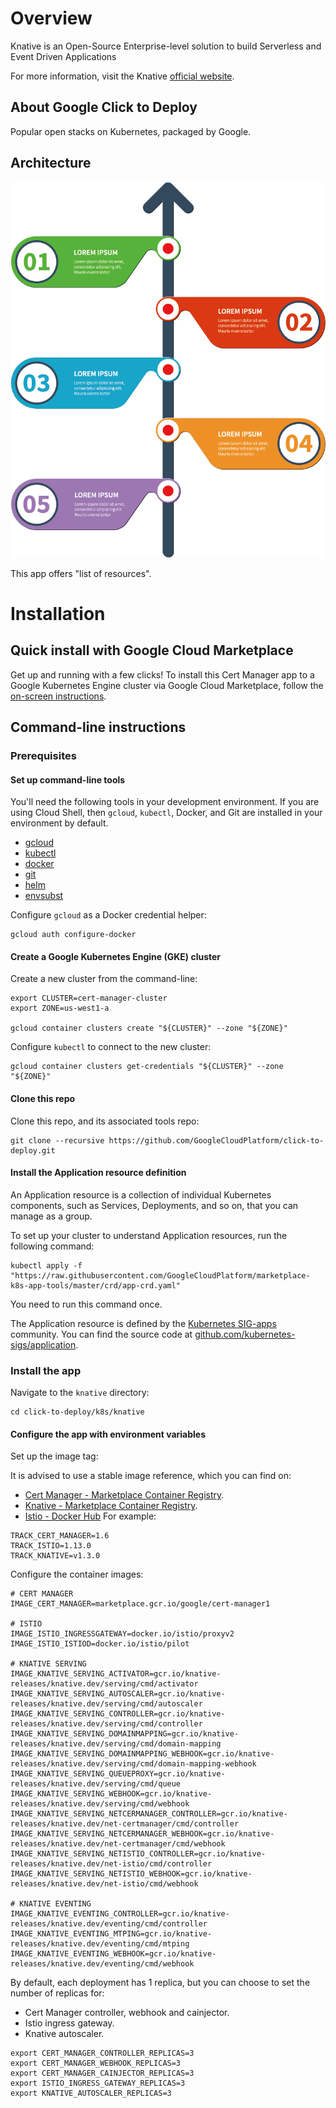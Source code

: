 # Overview

Knative is an Open-Source Enterprise-level solution to build Serverless and Event Driven Applications

For more information, visit the Knative [official website](https://knative.dev/).

## About Google Click to Deploy

Popular open stacks on Kubernetes, packaged by Google.

## Architecture

![Architecture diagram](resources/knative-k8s-app-architecture.png)

This app offers "list of resources".

# Installation

## Quick install with Google Cloud Marketplace

Get up and running with a few clicks! To install this Cert Manager app to a
Google Kubernetes Engine cluster via Google Cloud Marketplace, follow the
[on-screen instructions](https://console.cloud.google.com/marketplace/details/google/cert-manager).

## Command-line instructions

### Prerequisites

#### Set up command-line tools

You'll need the following tools in your development environment. If you are
using Cloud Shell, then `gcloud`, `kubectl`, Docker, and Git are installed in
your environment by default.

- [gcloud](https://cloud.google.com/sdk/gcloud/)
- [kubectl](https://kubernetes.io/docs/reference/kubectl/overview/)
- [docker](https://docs.docker.com/install/)
- [git](https://git-scm.com/book/en/v2/Getting-Started-Installing-Git)
- [helm](https://helm.sh/)
- [envsubst](https://command-not-found.com/envsubst)

Configure `gcloud` as a Docker credential helper:

```shell
gcloud auth configure-docker
```

#### Create a Google Kubernetes Engine (GKE) cluster

Create a new cluster from the command-line:

```shell
export CLUSTER=cert-manager-cluster
export ZONE=us-west1-a

gcloud container clusters create "${CLUSTER}" --zone "${ZONE}"
```

Configure `kubectl` to connect to the new cluster:

```shell
gcloud container clusters get-credentials "${CLUSTER}" --zone "${ZONE}"
```

#### Clone this repo

Clone this repo, and its associated tools repo:

```shell
git clone --recursive https://github.com/GoogleCloudPlatform/click-to-deploy.git
```

#### Install the Application resource definition

An Application resource is a collection of individual Kubernetes components,
such as Services, Deployments, and so on, that you can manage as a group.

To set up your cluster to understand Application resources, run the following
command:

```shell
kubectl apply -f "https://raw.githubusercontent.com/GoogleCloudPlatform/marketplace-k8s-app-tools/master/crd/app-crd.yaml"
```

You need to run this command once.

The Application resource is defined by the
[Kubernetes SIG-apps](https://github.com/kubernetes/community/tree/master/sig-apps)
community. You can find the source code at
[github.com/kubernetes-sigs/application](https://github.com/kubernetes-sigs/application).

### Install the app

Navigate to the `knative` directory:

```shell
cd click-to-deploy/k8s/knative
```

#### Configure the app with environment variables

Set up the image tag:

It is advised to use a stable image reference, which you can find on:
- [Cert Manager - Marketplace Container Registry](https://marketplace.gcr.io/google/cert-manager1).
- [Knative - Marketplace Container Registry](https://marketplace.gcr.io/google/knative1).
- [Istio - Docker Hub](https://hub.docker.com/r/istio/proxyv2/tags)
For example:

```shell
TRACK_CERT_MANAGER=1.6
TRACK_ISTIO=1.13.0
TRACK_KNATIVE=v1.3.0
```

Configure the container images:

```shell
# CERT MANAGER
IMAGE_CERT_MANAGER=marketplace.gcr.io/google/cert-manager1

# ISTIO
IMAGE_ISTIO_INGRESSGATEWAY=docker.io/istio/proxyv2
IMAGE_ISTIO_ISTIOD=docker.io/istio/pilot

# KNATIVE SERVING
IMAGE_KNATIVE_SERVING_ACTIVATOR=gcr.io/knative-releases/knative.dev/serving/cmd/activator
IMAGE_KNATIVE_SERVING_AUTOSCALER=gcr.io/knative-releases/knative.dev/serving/cmd/autoscaler
IMAGE_KNATIVE_SERVING_CONTROLLER=gcr.io/knative-releases/knative.dev/serving/cmd/controller
IMAGE_KNATIVE_SERVING_DOMAINMAPPING=gcr.io/knative-releases/knative.dev/serving/cmd/domain-mapping
IMAGE_KNATIVE_SERVING_DOMAINMAPPING_WEBHOOK=gcr.io/knative-releases/knative.dev/serving/cmd/domain-mapping-webhook
IMAGE_KNATIVE_SERVING_QUEUEPROXY=gcr.io/knative-releases/knative.dev/serving/cmd/queue
IMAGE_KNATIVE_SERVING_WEBHOOK=gcr.io/knative-releases/knative.dev/serving/cmd/webhook
IMAGE_KNATIVE_SERVING_NETCERMANAGER_CONTROLLER=gcr.io/knative-releases/knative.dev/net-certmanager/cmd/controller
IMAGE_KNATIVE_SERVING_NETCERMANAGER_WEBHOOK=gcr.io/knative-releases/knative.dev/net-certmanager/cmd/webhook
IMAGE_KNATIVE_SERVING_NETISTIO_CONTROLLER=gcr.io/knative-releases/knative.dev/net-istio/cmd/controller
IMAGE_KNATIVE_SERVING_NETISTIO_WEBHOOK=gcr.io/knative-releases/knative.dev/net-istio/cmd/webhook

# KNATIVE EVENTING
IMAGE_KNATIVE_EVENTING_CONTROLLER=gcr.io/knative-releases/knative.dev/eventing/cmd/controller
IMAGE_KNATIVE_EVENTING_MTPING=gcr.io/knative-releases/knative.dev/eventing/cmd/mtping
IMAGE_KNATIVE_EVENTING_WEBHOOK=gcr.io/knative-releases/knative.dev/eventing/cmd/webhook
```

By default, each deployment has 1 replica, but you can choose to set the
number of replicas for:
- Cert Manager controller, webhook and cainjector.
- Istio ingress gateway.
- Knative autoscaler.

```shell
export CERT_MANAGER_CONTROLLER_REPLICAS=3
export CERT_MANAGER_WEBHOOK_REPLICAS=3
export CERT_MANAGER_CAINJECTOR_REPLICAS=3
export ISTIO_INGRESS_GATEWAY_REPLICAS=3
export KNATIVE_AUTOSCALER_REPLICAS=3
```
